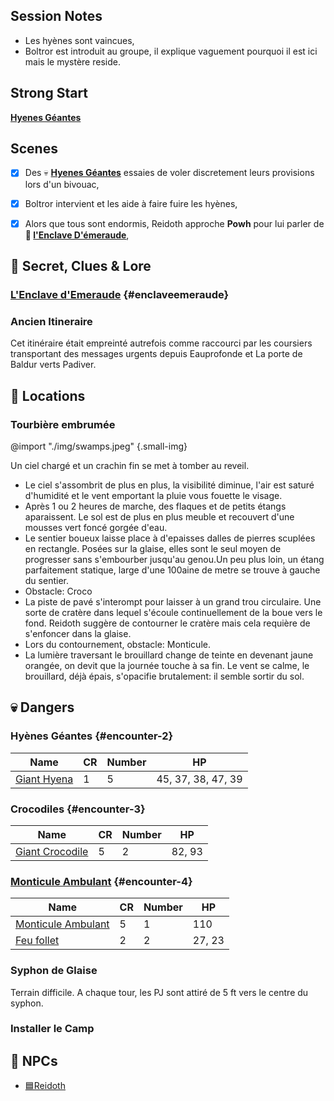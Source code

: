
## Session Notes

- Les hyènes sont vaincues,
- Boltror est introduit au groupe, il explique vaguement pourquoi il est ici mais le mystère reside.


## Strong Start

**[Hyenes Géantes](#encounter-2)**


## Scenes

- [x] Des 💀 **[Hyenes Géantes](#encounter-2)** essaies de voler discretement leurs provisions lors d'un bivouac,
- [x] Boltror intervient et les aide à faire fuire les hyènes,
- [x] Alors que tous sont endormis, Reidoth approche **Powh** pour lui parler de **🔎 [l'Enclave D'émeraude](#enclaveemeraude)**,



## 🔎 Secret, Clues & Lore

### [L'Enclave d'Emeraude](../lore/📜L'Enclave%20d'Emeraude.md) {#enclaveemeraude}

### Ancien Itineraire
Cet itinéraire était empreinté autrefois comme raccourci par les coursiers transportant des messages urgents depuis Eauprofonde et La porte de Baldur verts Padiver.

## 📍 Locations



### Tourbière embrumée

@import "./img/swamps.jpeg" {.small-img}

Un ciel chargé et un crachin fin se met à tomber au reveil.
- Le ciel s'assombrit de plus en plus, la visibilité diminue, l'air est saturé d'humidité et le     vent emportant la pluie vous fouette le visage.
- Après 1 ou 2  heures de marche, des flaques et de petits étangs aparaissent. Le sol est de plus en plus meuble et recouvert d'une mousses vert foncé gorgée d'eau. 
- Le sentier  boueux laisse place à d'epaisses dalles de pierres scuplées en rectangle. Posées sur la glaise, elles sont le seul moyen de progresser sans s'embourber jusqu'au genou.Un peu plus loin, un étang parfaitement statique, large d'une 100aine de metre se trouve à gauche du sentier.
- Obstacle: Croco
- La piste de pavé s'interompt pour laisser à un grand trou circulaire. Une sorte de cratère dans lequel s'écoule continuellement de la boue vers le fond. Reidoth suggère de contourner le cratère mais cela requière de s'enfoncer dans la glaise. 
- Lors du contournement, obstacle: Monticule.
- La lumière traversant le brouillard change de teinte en devenant jaune orangée, on devit que la journée touche à sa fin. Le vent se calme, le brouillard, déjà épais, s'opacifie brutalement: il semble sortir du sol.


## 💀 Dangers


### Hyènes Géantes {#encounter-2}

| Name                                                           | CR  | Number | HP                 |
| -------------------------------------------------------------- | --- | ------ | ------------------ |
| [Giant Hyena](https://5e.tools/bestiary.html#giant%20hyena_mm) | 1   | 5      | 45, 37, 38, 47, 39 |

### Crocodiles {#encounter-3}

| Name                                                                   | CR  | Number | HP     |
| ---------------------------------------------------------------------- | --- | ------ | ------ |
| [Giant Crocodile](https://5e.tools/bestiary.html#giant%20crocodile_mm) | 5   | 2      | 82, 93 |

### [Monticule Ambulant](https://5e.tools/bestiary.html#will-o'-wisp_mm,encounterbuilder:true,encounter:%7b%22p%22%3a%5b%7b%22count%22%3a4%2c%22level%22%3a5%7d%2c%7b%22count%22%3a1%2c%22level%22%3a3%7d%5d%2c%22l%22%3a%7b%22items%22%3a%5b%7b%22h%22%3a%22undead%2520shambling%2520mound_wdmm%22%2c%22c%22%3a1%7d%2c%7b%22h%22%3a%22will-o'-wisp_mm%22%2c%22c%22%3a2%7d%5d%2c%22sources%22%3a%5b%22wdmm%22%2c%22mm%22%5d%7d%2c%22a%22%3afalse%7d) {#encounter-4}



| Name                                                                                 | CR  | Number | HP  |
| ------------------------------------------------------------------------------------ | --- | ------ | --- |
| [Monticule Ambulant](https://5e.tools/bestiary.html#undead%20shambling%20mound_wdmm) | 5   | 1      | 110 |
| [Feu follet](https://5e.tools/bestiary.html#will-o'-wisp_mm)                                                                       | 2   | 2      | 27, 23    |


### Syphon de Glaise

Terrain difficile.
A chaque tour, les PJ sont attiré de 5 ft vers le centre du syphon.



### Installer le Camp


## 👥 NPCs

- [🟦Reidoth](../PNJ/🟦Reidoth.md)

